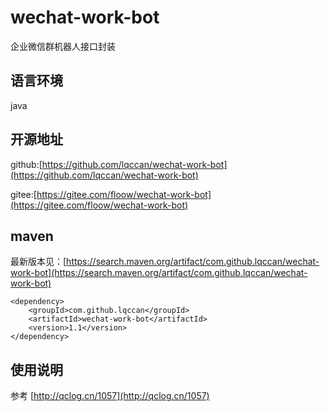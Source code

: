 # wechat-work-bot
企业微信群机器人接口封装

## 语言环境
java

## 开源地址
github:[https://github.com/lqccan/wechat-work-bot](https://github.com/lqccan/wechat-work-bot)

gitee:[https://gitee.com/floow/wechat-work-bot](https://gitee.com/floow/wechat-work-bot)

## maven
最新版本见：[https://search.maven.org/artifact/com.github.lqccan/wechat-work-bot](https://search.maven.org/artifact/com.github.lqccan/wechat-work-bot)
```
<dependency>
    <groupId>com.github.lqccan</groupId>
    <artifactId>wechat-work-bot</artifactId>
    <version>1.1</version>
</dependency>
```

## 使用说明
参考 [http://qclog.cn/1057](http://qclog.cn/1057)
